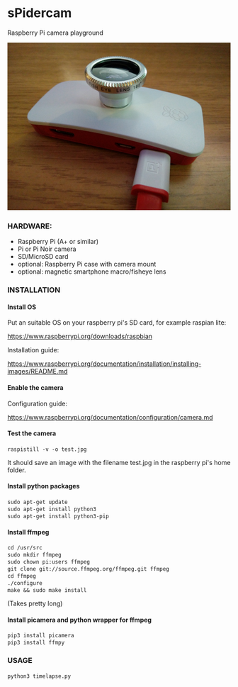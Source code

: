 # sPidercam

Raspberry Pi camera playground

![Raspberry Pi with PiCamera and Lens](gfx/picamera01.png)

### HARDWARE:

- Raspberry Pi (A+ or similar)
- Pi or Pi Noir camera
- SD/MicroSD card
- optional: Raspberry Pi case with camera mount
- optional: magnetic smartphone macro/fisheye lens

### INSTALLATION

#### Install OS

Put an suitable OS on your raspberry pi's SD card, for example raspian lite:

https://www.raspberrypi.org/downloads/raspbian

Installation guide:

https://www.raspberrypi.org/documentation/installation/installing-images/README.md

#### Enable the camera

Configuration guide:

https://www.raspberrypi.org/documentation/configuration/camera.md

#### Test the camera

```
raspistill -v -o test.jpg
```

It should save an image with the filename test.jpg in the raspberry pi's home folder.

#### Install python packages
```
sudo apt-get update
sudo apt-get install python3
sudo apt-get install python3-pip
```

#### Install ffmpeg

```
cd /usr/src
sudo mkdir ffmpeg
sudo chown pi:users ffmpeg
git clone git://source.ffmpeg.org/ffmpeg.git ffmpeg
cd ffmpeg
./configure
make && sudo make install
```

(Takes pretty long)

#### Install picamera and python wrapper for ffmpeg
```
pip3 install picamera
pip3 install ffmpy
```

### USAGE

```
python3 timelapse.py
```
